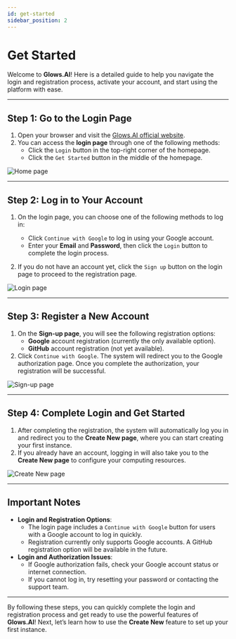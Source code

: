 ```yaml
---
id: get-started
sidebar_position: 2
---
```


# Get Started

Welcome to **Glows.AI**! Here is a detailed guide to help you navigate the login and registration process, activate your account, and start using the platform with ease.

---

## **Step 1: Go to the Login Page**

1. Open your browser and visit the [Glows.AI official website](https://glows.ai).
2. You can access the **login page** through one of the following methods:
   - Click the `Login` button in the top-right corner of the homepage.
   - Click the `Get Started` button in the middle of the homepage.

![Home page](../docs-images/p02/01.Home%20page.jpg)

---

## **Step 2: Log in to Your Account**

1. On the login page, you can choose one of the following methods to log in:

   - Click `Continue with Google` to log in using your Google account.
   - Enter your **Email** and **Password**, then click the `Login` button to complete the login process.

2. If you do not have an account yet, click the `Sign up` button on the login page to proceed to the registration page.

![Login page](../docs-images/p02/02.Login%20page.jpg)

---

## **Step 3: Register a New Account**

1. On the **Sign-up page**, you will see the following registration options:
   - **Google** account registration (currently the only available option).
   - **GitHub** account registration (not yet available).
2. Click `Continue with Google`. The system will redirect you to the Google authorization page. Once you complete the authorization, your registration will be successful.

![Sign-up page](../docs-images/p02/03.Sign%20up%20page.jpg)

---

## **Step 4: Complete Login and Get Started**

1. After completing the registration, the system will automatically log you in and redirect you to the **Create New page**, where you can start creating your first instance.
2. If you already have an account, logging in will also take you to the **Create New page** to configure your computing resources.

![Create New page](../docs-images/p02/04.Create%20new%20page.jpg)

---

## **Important Notes**

- **Login and Registration Options**:
  - The login page includes a `Continue with Google` button for users with a Google account to log in quickly.
  - Registration currently only supports Google accounts. A GitHub registration option will be available in the future.
- **Login and Authorization Issues**:
  - If Google authorization fails, check your Google account status or internet connection.
  - If you cannot log in, try resetting your password or contacting the support team.

---

By following these steps, you can quickly complete the login and registration process and get ready to use the powerful features of **Glows.AI**! Next, let’s learn how to use the **Create New** feature to set up your first instance.
